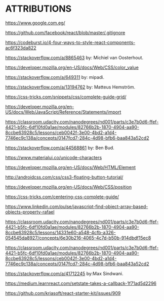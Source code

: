 ATTRIBUTIONS
============

https://www.google.com.eg/

https://github.com/facebook/react/blob/master/.gitignore

https://codeburst.io/4-four-ways-to-style-react-components-ac6f323da822

https://stackoverflow.com/a/8865463 by: Michiel van Oosterhout.

https://developer.mozilla.org/en-US/docs/Web/CSS/color_value

https://stackoverflow.com/a/649311 by: mipadi.

https://stackoverflow.com/a/13194762 by: Matteus Hemström.

https://css-tricks.com/snippets/css/complete-guide-grid/

https://developer.mozilla.org/en-US/docs/Web/JavaScript/Reference/Statements/import

https://classroom.udacity.com/nanodegrees/nd001/parts/c3e7b0d6-ffef-4421-b5fc-6df10fd0a1ae/modules/82766b2b-1870-4904-aa90-8ccbe63928c5/lessons/ceb0042f-3e00-4bd2-a1d4-7746ec9c138a/concepts/0147fcd7-284c-4d98-bfb6-baa843a52cd2

https://stackoverflow.com/a/44568861 by: Ben Bud.

https://www.materialui.co/unicode-characters

https://developer.mozilla.org/en-US/docs/Web/HTML/Element

http://androidcss.com/css/css3-floating-button-tutorial/

https://developer.mozilla.org/en-US/docs/Web/CSS/position

https://css-tricks.com/centering-css-complete-guide/

https://www.linkedin.com/pulse/javascript-find-object-array-based-objects-property-rafael

https://classroom.udacity.com/nanodegrees/nd001/parts/c3e7b0d6-ffef-4421-b5fc-6df10fd0a1ae/modules/82766b2b-1870-4904-aa90-8ccbe63928c5/lessons/14331e60-a548-4cfb-a326-054545da8927/concepts/6e30b216-4065-4c7d-b50b-914dbdf15ec8

https://classroom.udacity.com/nanodegrees/nd001/parts/c3e7b0d6-ffef-4421-b5fc-6df10fd0a1ae/modules/82766b2b-1870-4904-aa90-8ccbe63928c5/lessons/ceb0042f-3e00-4bd2-a1d4-7746ec9c138a/concepts/0147fcd7-284c-4d98-bfb6-baa843a52cd2

https://stackoverflow.com/a/41712245 by:Max Sindwani.

https://medium.learnreact.com/setstate-takes-a-callback-1f71ad5d2296

https://github.com/kriasoft/react-starter-kit/issues/909
